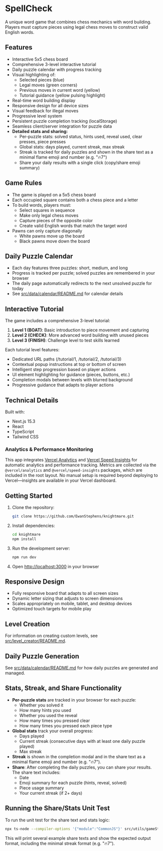# SpellCheck

A unique word game that combines chess mechanics with word building. Players must capture pieces using legal chess moves to construct valid English words.

## Features

- Interactive 5x5 chess board
- Comprehensive 3-level interactive tutorial
- Daily puzzle calendar with progress tracking
- Visual highlighting of:
  - Selected pieces (blue)
  - Legal moves (green corners)
  - Previous moves in current word (yellow)
  - Tutorial guidance (yellow pulsing highlight)
- Real-time word building display
- Responsive design for all device sizes
- Visual feedback for illegal moves
- Progressive level system
- Persistent puzzle completion tracking (localStorage)
- Seamless client/server integration for puzzle data
- **Detailed stats and sharing:**
  - Per-puzzle stats: solved status, hints used, reveal used, clear presses, piece presses
  - Global stats: days played, current streak, max streak
  - Streak is tracked for daily puzzles and shown in the share text as a minimal flame emoji and number (e.g. "🔥7")
  - Share your daily results with a single click (copy/share emoji summary)

## Game Rules

- The game is played on a 5x5 chess board
- Each occupied square contains both a chess piece and a letter
- To build words, players must:
  - Select squares in sequence
  - Make only legal chess moves
  - Capture pieces of the opposite color
  - Create valid English words that match the target word
- Pawns can only capture diagonally
  - White pawns move up the board
  - Black pawns move down the board

## Daily Puzzle Calendar

- Each day features three puzzles: short, medium, and long
- Progress is tracked per puzzle; solved puzzles are remembered in your browser
- The daily page automatically redirects to the next unsolved puzzle for today
- See [src/data/calendar/README.md](src/data/calendar/README.md) for calendar details

## Interactive Tutorial

The game includes a comprehensive 3-level tutorial:
1. **Level 1 (BOAT)**: Basic introduction to piece movement and capturing
2. **Level 2 (CHECK)**: More advanced word building with unused pieces
3. **Level 3 (FINISH)**: Challenge level to test skills learned

Each tutorial level features:
- Dedicated URL paths (/tutorial/1, /tutorial/2, /tutorial/3)
- Contextual popup instructions at top or bottom of screen
- Intelligent step progression based on player actions
- UI element highlighting for guidance (pieces, buttons, etc.)
- Completion modals between levels with blurred background
- Progressive guidance that adapts to player actions

## Technical Details

Built with:
- Next.js 15.3
- React
- TypeScript
- Tailwind CSS

### Analytics & Performance Monitoring
This app integrates [Vercel Analytics](https://vercel.com/docs/analytics) and [Vercel Speed Insights](https://vercel.com/docs/speed-insights) for automatic analytics and performance tracking. Metrics are collected via the `@vercel/analytics` and `@vercel/speed-insights` packages, which are included in the root layout. No manual setup is required beyond deploying to Vercel—insights are available in your Vercel dashboard.

## Getting Started

1. Clone the repository:
   ```bash
   git clone https://github.com/EwanStephens/knightmare.git
   ```

2. Install dependencies:
   ```bash
   cd knightmare
   npm install
   ```

3. Run the development server:
   ```bash
   npm run dev
   ```

4. Open [http://localhost:3000](http://localhost:3000) in your browser

## Responsive Design

- Fully responsive board that adapts to all screen sizes
- Dynamic letter sizing that adjusts to screen dimensions
- Scales appropriately on mobile, tablet, and desktop devices
- Optimized touch targets for mobile play

## Level Creation

For information on creating custom levels, see [src/level_creator/README.md](src/level_creator/README.md).

## Daily Puzzle Generation

See [src/data/calendar/README.md](src/data/calendar/README.md) for how daily puzzles are generated and managed.

## Stats, Streak, and Share Functionality

- **Per-puzzle stats** are tracked in your browser for each puzzle:
  - Whether you solved it
  - How many hints you used
  - Whether you used the reveal
  - How many times you pressed clear
  - How many times you pressed each piece type
- **Global stats** track your overall progress:
  - Days played
  - Current streak (consecutive days with at least one daily puzzle played)
  - Max streak
- **Streak** is shown in the completion modal and in the share text as a minimal flame emoji and number (e.g. "🔥7").
- **Share**: After completing the daily puzzles, you can share your results. The share text includes:
  - Date
  - Emoji summary for each puzzle (hints, reveal, solved)
  - Piece usage summary
  - Your current streak (if 2+ days)

## Running the Share/Stats Unit Test

To run the unit test for the share text and stats logic:

```bash
npx ts-node --compiler-options '{"module":"CommonJS"}' src/utils/gameState.test.ts
```

This will print several example share texts and show the expected output format, including the minimal streak format (e.g. "🔥7").
